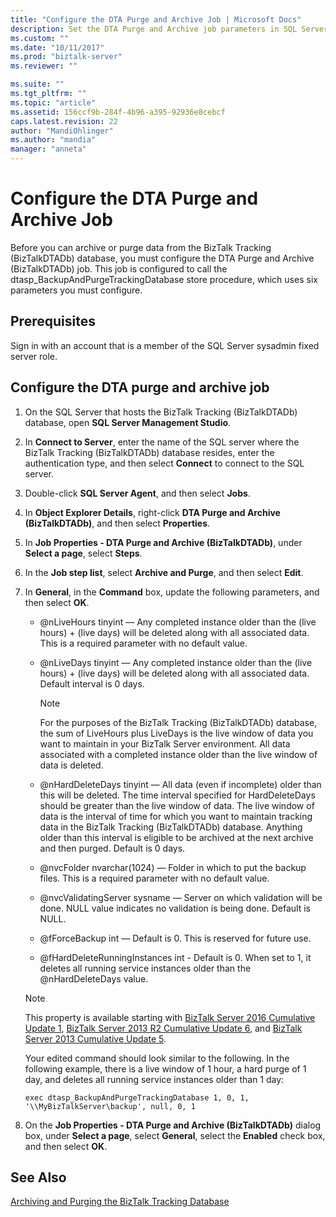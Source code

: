 ```yaml
---
title: "Configure the DTA Purge and Archive Job | Microsoft Docs"
description: Set the DTA Purge and Archive job parameters in SQL Server Agent to maintain the Tracking database in BizTalk Server
ms.custom: ""
ms.date: "10/11/2017"
ms.prod: "biztalk-server"
ms.reviewer: ""

ms.suite: ""
ms.tgt_pltfrm: ""
ms.topic: "article"
ms.assetid: 156ccf9b-284f-4b96-a395-92936e8cebcf
caps.latest.revision: 22
author: "MandiOhlinger"
ms.author: "mandia"
manager: "anneta"
---
```

# Configure the DTA Purge and Archive Job
Before you can archive or purge data from the BizTalk Tracking (BizTalkDTADb) database, you must configure the DTA Purge and Archive (BizTalkDTADb) job. This job is configured to call the dtasp_BackupAndPurgeTrackingDatabase store procedure, which uses six parameters you must configure.  
  
## Prerequisites  
 Sign in with an account that is a member of the SQL Server sysadmin fixed server role.  
  
## Configure the DTA purge and archive job  
  
1.  On the SQL Server that hosts the BizTalk Tracking (BizTalkDTADb) database, open **SQL Server Management Studio**.  
  
2.  In **Connect to Server**, enter the name of the SQL server where the BizTalk Tracking (BizTalkDTADb) database resides, enter the authentication type, and then select **Connect** to connect to the SQL server.  
  
3. Double-click **SQL Server Agent**, and then select **Jobs**.  
  
4.  In **Object Explorer Details**, right-click **DTA Purge and Archive (BizTalkDTADb)**, and then select **Properties**.  
  
5.  In **Job Properties - DTA Purge and Archive (BizTalkDTADb)**, under **Select a page**, select **Steps**.  
  
6.  In the **Job step list**, select **Archive and Purge**, and then select **Edit**.  
  
7.  In **General**, in the **Command** box, update the following parameters, and then select **OK**.  
  
    -   @nLiveHours tinyint — Any completed instance older than the (live hours) + (live days) will be deleted along with all associated data. This is a required parameter with no default value.  
  
    -   @nLiveDays tinyint — Any completed instance older than the (live hours) + (live days) will be deleted along with all associated data. Default interval is 0 days.  
  
        > [!NOTE]
        >  For the purposes of the BizTalk Tracking (BizTalkDTADb) database, the sum of LiveHours plus LiveDays is the live window of data you want to maintain in your BizTalk Server environment. All data associated with a completed instance older than the live window of data is deleted.  
  
    -   @nHardDeleteDays tinyint — All data (even if incomplete) older than this will be deleted. The time interval specified for HardDeleteDays should be greater than the live window of data. The live window of data is the interval of time for which you want to maintain tracking data in the BizTalk Tracking (BizTalkDTADb) database. Anything older than this interval is eligible to be archived at the next archive and then purged. Default is 0 days.  
  
    -   @nvcFolder nvarchar(1024) — Folder in which to put the backup files. This is a required parameter with no default value.  
  
    -   @nvcValidatingServer sysname — Server on which validation will be done. NULL value indicates no validation is being done. Default is NULL.  
  
    -   @fForceBackup int — Default is 0. This is reserved for future use.  
  
    -   @fHardDeleteRunningInstances int - Default is 0. When set to 1, it deletes all running service instances older than the @nHardDeleteDays value. 
    
    > [!NOTE]
    > This property is available starting with [BizTalk Server 2016 Cumulative Update 1](https://support.microsoft.com/help/3208238/cumulative-update-1-for-microsoft-biztalk-server-2016), [BizTalk Server 2013 R2 Cumulative Update 6](https://support.microsoft.com/en-us/help/4020020/cumulative-update-package-6-for-biztalk-server-2013-r2), and [BizTalk Server 2013 Cumulative Update 5](https://support.microsoft.com/help/3194301/cumulative-update-5-for-biztalk-server-2013).  
  
    Your edited command should look similar to the following. In the following example, there is a live window of 1 hour, a hard purge of 1 day, and deletes all running service instances older than 1 day:  
  
    ```  
    exec dtasp_BackupAndPurgeTrackingDatabase 1, 0, 1, '\\MyBizTalkServer\backup', null, 0, 1  
    ```  
  
8.  On the **Job Properties - DTA Purge and Archive (BizTalkDTADb)** dialog box, under **Select a page**, select **General**, select the **Enabled** check box, and then select **OK**.  
  
## See Also  
 [Archiving and Purging the BizTalk Tracking Database](../core/archiving-and-purging-the-biztalk-tracking-database.md)
